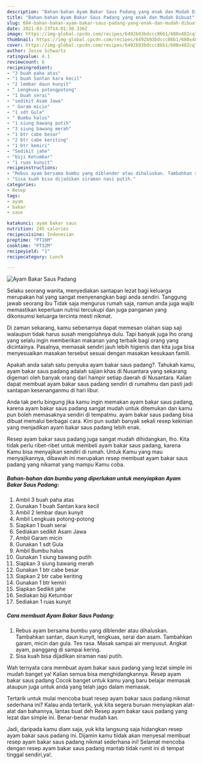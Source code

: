 ```yaml
---
description: "Bahan-bahan Ayam Bakar Saus Padang yang enak dan Mudah Dibuat"
title: "Bahan-bahan Ayam Bakar Saus Padang yang enak dan Mudah Dibuat"
slug: 604-bahan-bahan-ayam-bakar-saus-padang-yang-enak-dan-mudah-dibuat
date: 2021-03-23T14:01:30.336Z
image: https://img-global.cpcdn.com/recipes/6492b93bdccc86b1/680x482cq70/ayam-bakar-saus-padang-foto-resep-utama.jpg
thumbnail: https://img-global.cpcdn.com/recipes/6492b93bdccc86b1/680x482cq70/ayam-bakar-saus-padang-foto-resep-utama.jpg
cover: https://img-global.cpcdn.com/recipes/6492b93bdccc86b1/680x482cq70/ayam-bakar-saus-padang-foto-resep-utama.jpg
author: Jesse Schwartz
ratingvalue: 4.1
reviewcount: 6
recipeingredient:
- "3 buah paha atas"
- "1 buah Santan kara kecil"
- "2 lembar daun kunyit"
- " Lengkuas potongpotong"
- "1 buah serai"
- "sedikit Asam Jawa"
- " Garam micin"
- "1 sdt Gula"
- " Bumbu halus"
- "1 siung bawang putih"
- "3 siung bawang merah"
- "1 btr cabe besar"
- "2 btr cabe keriting"
- "1 btr kemiri"
- "Sedikit jahe"
- "biji Ketumbar"
- "1 ruas kunyit"
recipeinstructions:
- "Rebus ayam bersama bumbu yang diblender atau dihaluskan. Tambahkan santan, daun kunyit, lengkuas, serai dan asam. Tambahkan garam, micin dan gula. Tes rasa. Masak sampai air menyusut. Angkat ayam, panggang di sampai kering."
- "Sisa kuah bisa dijadikan siraman nasi putih."
categories:
- Resep
tags:
- ayam
- bakar
- saus

katakunci: ayam bakar saus 
nutrition: 245 calories
recipecuisine: Indonesian
preptime: "PT16M"
cooktime: "PT32M"
recipeyield: "1"
recipecategory: Lunch

---
```



![Ayam Bakar Saus Padang](https://img-global.cpcdn.com/recipes/6492b93bdccc86b1/680x482cq70/ayam-bakar-saus-padang-foto-resep-utama.jpg)

Selaku seorang wanita, menyediakan santapan lezat bagi keluarga merupakan hal yang sangat menyenangkan bagi anda sendiri. Tanggung jawab seorang ibu Tidak saja mengurus rumah saja, namun anda juga wajib memastikan keperluan nutrisi tercukupi dan juga panganan yang dikonsumsi keluarga tercinta mesti nikmat.

Di zaman  sekarang, kamu sebenarnya dapat memesan olahan siap saji walaupun tidak harus susah mengolahnya dulu. Tapi banyak juga lho orang yang selalu ingin memberikan makanan yang terbaik bagi orang yang dicintainya. Pasalnya, memasak sendiri jauh lebih higienis dan kita juga bisa menyesuaikan masakan tersebut sesuai dengan masakan kesukaan famili. 



Apakah anda salah satu penyuka ayam bakar saus padang?. Tahukah kamu, ayam bakar saus padang adalah sajian khas di Nusantara yang sekarang digemari oleh banyak orang dari hampir setiap daerah di Nusantara. Kalian dapat membuat ayam bakar saus padang sendiri di rumahmu dan pasti jadi santapan kesenanganmu di hari libur.

Anda tak perlu bingung jika kamu ingin memakan ayam bakar saus padang, karena ayam bakar saus padang sangat mudah untuk ditemukan dan kamu pun boleh memasaknya sendiri di tempatmu. ayam bakar saus padang bisa dibuat memalui berbagai cara. Kini pun sudah banyak sekali resep kekinian yang menjadikan ayam bakar saus padang lebih enak.

Resep ayam bakar saus padang juga sangat mudah dihidangkan, lho. Kita tidak perlu ribet-ribet untuk membeli ayam bakar saus padang, karena Kamu bisa menyajikan sendiri di rumah. Untuk Kamu yang mau menyajikannya, dibawah ini merupakan resep membuat ayam bakar saus padang yang nikamat yang mampu Kamu coba.

<!--inarticleads1-->

##### Bahan-bahan dan bumbu yang diperlukan untuk menyiapkan Ayam Bakar Saus Padang:

1. Ambil 3 buah paha atas
1. Gunakan 1 buah Santan kara kecil
1. Ambil 2 lembar daun kunyit
1. Ambil  Lengkuas potong-potong
1. Siapkan 1 buah serai
1. Sediakan sedikit Asam Jawa
1. Ambil  Garam micin
1. Gunakan 1 sdt Gula
1. Ambil  Bumbu halus
1. Gunakan 1 siung bawang putih
1. Siapkan 3 siung bawang merah
1. Gunakan 1 btr cabe besar
1. Siapkan 2 btr cabe keriting
1. Gunakan 1 btr kemiri
1. Siapkan Sedikit jahe
1. Sediakan biji Ketumbar
1. Sediakan 1 ruas kunyit




<!--inarticleads2-->

##### Cara membuat Ayam Bakar Saus Padang:

1. Rebus ayam bersama bumbu yang diblender atau dihaluskan. Tambahkan santan, daun kunyit, lengkuas, serai dan asam. Tambahkan garam, micin dan gula. Tes rasa. Masak sampai air menyusut. Angkat ayam, panggang di sampai kering.
1. Sisa kuah bisa dijadikan siraman nasi putih.




Wah ternyata cara membuat ayam bakar saus padang yang lezat simple ini mudah banget ya! Kalian semua bisa menghidangkannya. Resep ayam bakar saus padang Cocok banget untuk kamu yang baru belajar memasak ataupun juga untuk anda yang telah jago dalam memasak.

Tertarik untuk mulai mencoba buat resep ayam bakar saus padang nikmat sederhana ini? Kalau anda tertarik, yuk kita segera buruan menyiapkan alat-alat dan bahannya, lantas buat deh Resep ayam bakar saus padang yang lezat dan simple ini. Benar-benar mudah kan. 

Jadi, daripada kamu diam saja, yuk kita langsung saja hidangkan resep ayam bakar saus padang ini. Dijamin kamu tiidak akan menyesal membuat resep ayam bakar saus padang nikmat sederhana ini! Selamat mencoba dengan resep ayam bakar saus padang mantab tidak rumit ini di tempat tinggal sendiri,ya!.

